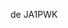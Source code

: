 de JA1PWK 
<!---
✨ special ✨ repository because its `README.md` (this file) appears on your GitHub profile.
You can click the Preview link to take a look at your changes.
--->
